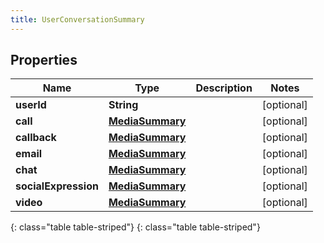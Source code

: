```yaml
---
title: UserConversationSummary
---
```


## Properties

| Name | Type | Description | Notes |
| ------------ | ------------- | ------------- | ------------- |
| **userId** | **String** |  |  [optional] |
| **call** | [**MediaSummary**](MediaSummary.html) |  |  [optional] |
| **callback** | [**MediaSummary**](MediaSummary.html) |  |  [optional] |
| **email** | [**MediaSummary**](MediaSummary.html) |  |  [optional] |
| **chat** | [**MediaSummary**](MediaSummary.html) |  |  [optional] |
| **socialExpression** | [**MediaSummary**](MediaSummary.html) |  |  [optional] |
| **video** | [**MediaSummary**](MediaSummary.html) |  |  [optional] |
{: class="table table-striped"}
{: class="table table-striped"}


